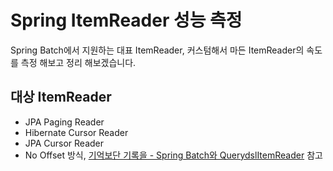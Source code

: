 # Spring ItemReader 성능 측정

Spring Batch에서 지원하는 대표 ItemReader, 커스텀해서 마든 ItemReader의 속도를 측정 해보고 정리 해보겠습니다.  

## 대상 ItemReader
* JPA Paging Reader
* Hibernate Cursor Reader
* JPA Cursor Reader
* No Offset 방식, [기억보단 기록을 - Spring Batch와 QuerydslItemReader](https://jojoldu.tistory.com/473) 참고





